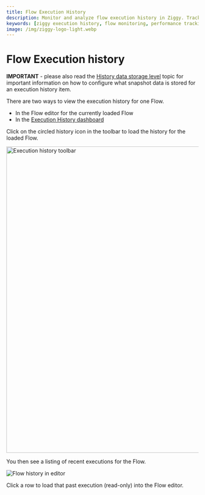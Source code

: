 ```yaml
---
title: Flow Execution History
description: Monitor and analyze flow execution history in Ziggy. Track performance, debug issues, and understand workflow execution patterns over time.
keywords: [ziggy execution history, flow monitoring, performance tracking, execution logs, workflow analytics]
image: /img/ziggy-logo-light.webp
---
```


# Flow Execution history

**IMPORTANT** - please also read the [History data storage level](/user-guide/History-data-storage-levels) topic for important information on how to configure what snapshot data is stored for an execution history item.

There are two ways to view the execution history for one Flow.

- In the Flow editor for the currently loaded Flow
- In the [Execution History dashboard](/user-guide/Monitoring)

Click on the circled history icon in the toolbar to load the history for the loaded Flow.

<img src="/img/flows/execution-history/history-toolbar.png" alt="Execution history toolbar" width="800" />

You then see a listing of recent executions for the Flow.

![Flow history in editor](/img/flows/execution-history/history-flow.png)

Click a row to load that past execution (read-only) into the Flow editor. 
